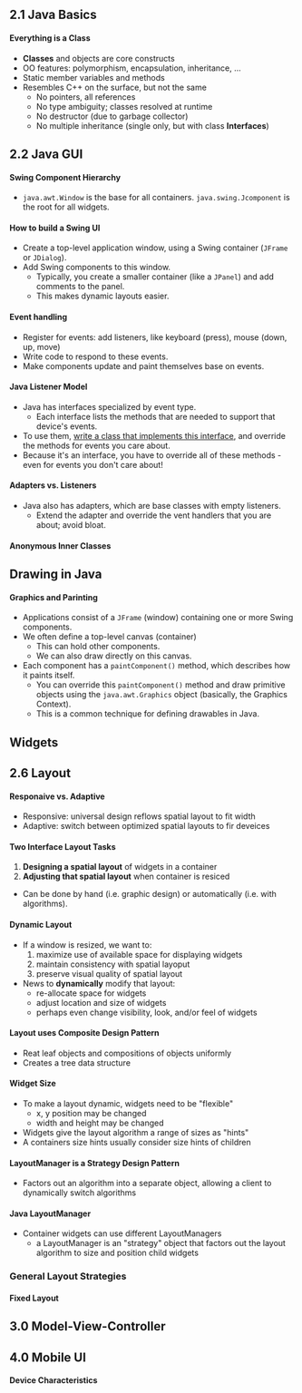 ## 2.1 Java Basics

#### Everything is a Class

- **Classes** and objects are core constructs
- OO features: polymorphism, encapsulation, inheritance, ...
- Static member variables and methods
- Resembles C++ on the surface, but not the same
  - No pointers, all references
  -  No type ambiguity; classes resolved at runtime
  - No destructor (due to garbage collector)
  - No multiple inheritance (single only, but with class **Interfaces**)

## 2.2 Java GUI

#### Swing Component Hierarchy

- `java.awt.Window` is the base for all containers. `java.swing.Jcomponent` is the root for all widgets.

#### How to build a Swing UI

- Create a top-level application window, using a Swing container (`JFrame` or `JDialog`).
- Add Swing components to this window.
  - Typically, you create a smaller container (like a `JPanel`) and add comments to the panel.
  - This makes dynamic layouts easier.

#### Event handling

- Register for events: add listeners, like keyboard (press), mouse (down, up, move)
- Write code to respond to these events.
- Make components update and paint themselves base on events.

#### Java Listener Model

- Java has interfaces specialized by event type.
  - Each interface lists the methods that are needed to support that device's events.
- To use them, <u>write a class that implements this interface</u>, and override the methods for events you care about.
- Because it's an interface, you have to override all of these methods - even for events you don't care about!

#### Adapters vs. Listeners

- Java also has adapters, which are base classes with empty listeners.
  - Extend the adapter and override the vent handlers that you are about; avoid bloat.

#### Anonymous Inner Classes

## Drawing in Java

#### Graphics and Parinting

- Applications consist of a `JFrame` (window) containing one or more Swing components.
- We often define a top-level canvas (container)
  - This can hold other components.
  - We can also draw directly on this canvas.
- Each component has a `paintComponent()` method, which describes how it paints itself.
  - You can override this `paintComponent()` method and draw primitive objects using the `java.awt.Graphics` object (basically, the Graphics Context).
  - This is a common technique for defining drawables in Java.

## Widgets

## 2.6 Layout

#### Responaive vs. Adaptive

- Responsive: universal design reflows spatial layout to fit width
- Adaptive: switch between optimized spatial layouts to fir deveices

#### Two Interface Layout Tasks

1. **Designing a spatial layout** of widgets in a container
2. **Adjusting that spatial layout** when container is resiced

- Can be done by hand (i.e. graphic design) or automatically (i.e. with algorithms).

#### Dynamic Layout

- If a window is resized, we want to:
  1. maximize use of available space for displaying widgets
  2. maintain consistency with spatial layoput
  3. preserve visual quality of spatial layout
- News to **dynamically** modify that layout:
  - re-allocate space for widgets
  - adjust location and size of widgets
  - perhaps even change visibility, look, and/or feel of widgets

#### Layout uses Composite Design Pattern

- Reat leaf objects and compositions of objects uniformly
- Creates a tree data structure

#### Widget Size

- To make a layout dynamic, widgets need to be "flexible"
  - x, y position may be changed
  - width and height may be changed
- Widgets give the layout algorithm a range of sizes as "hints"
- A containers size hints usually consider size hints of children

#### LayoutManager is a Strategy Design Pattern

- Factors out an algorithm into a separate object, allowing a client to dynamically switch algorithms

#### Java LayoutManager

- Container widgets can use different LayoutManagers
  - a LayoutManager is an "strategy" object that factors out the layout algorithm to size and position child widgets

### General Layout Strategies

#### Fixed Layout



## 3.0 Model-View-Controller

## 4.0 Mobile UI

#### Device Characteristics

